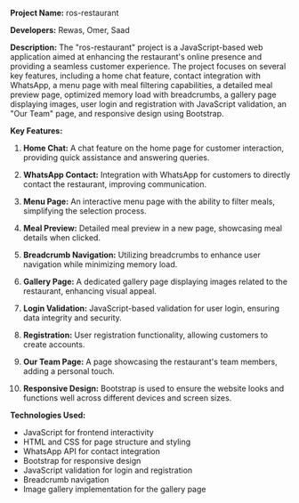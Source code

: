 **Project Name:** ros-restaurant

**Developers:** Rewas, Omer, Saad

**Description:**
The "ros-restaurant" project is a JavaScript-based web application aimed at enhancing the restaurant's online presence and providing a seamless customer experience. The project focuses on several key features, including a home chat feature, contact integration with WhatsApp, a menu page with meal filtering capabilities, a detailed meal preview page, optimized memory load with breadcrumbs, a gallery page displaying images, user login and registration with JavaScript validation, an "Our Team" page, and responsive design using Bootstrap.

**Key Features:**
1. **Home Chat:** A chat feature on the home page for customer interaction, providing quick assistance and answering queries.

2. **WhatsApp Contact:** Integration with WhatsApp for customers to directly contact the restaurant, improving communication.

3. **Menu Page:** An interactive menu page with the ability to filter meals, simplifying the selection process.

4. **Meal Preview:** Detailed meal preview in a new page, showcasing meal details when clicked.

5. **Breadcrumb Navigation:** Utilizing breadcrumbs to enhance user navigation while minimizing memory load.

6. **Gallery Page:** A dedicated gallery page displaying images related to the restaurant, enhancing visual appeal.

7. **Login Validation:** JavaScript-based validation for user login, ensuring data integrity and security.

8. **Registration:** User registration functionality, allowing customers to create accounts.

9. **Our Team Page:** A page showcasing the restaurant's team members, adding a personal touch.

10. **Responsive Design:** Bootstrap is used to ensure the website looks and functions well across different devices and screen sizes.

**Technologies Used:**
- JavaScript for frontend interactivity
- HTML and CSS for page structure and styling
- WhatsApp API for contact integration
- Bootstrap for responsive design
- JavaScript validation for login and registration
- Breadcrumb navigation
- Image gallery implementation for the gallery page
